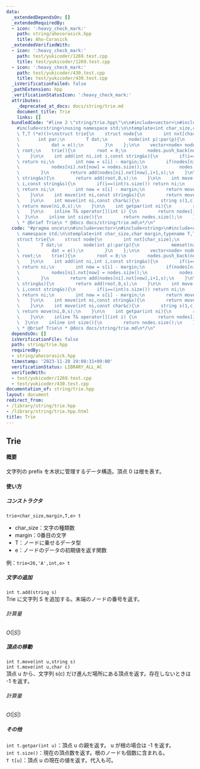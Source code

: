 ```yaml
---
data:
  _extendedDependsOn: []
  _extendedRequiredBy:
  - icon: ':heavy_check_mark:'
    path: string/ahocorasick.hpp
    title: Aho-Corasick
  _extendedVerifiedWith:
  - icon: ':heavy_check_mark:'
    path: test/yukicoder/1269.test.cpp
    title: test/yukicoder/1269.test.cpp
  - icon: ':heavy_check_mark:'
    path: test/yukicoder/430.test.cpp
    title: test/yukicoder/430.test.cpp
  _isVerificationFailed: false
  _pathExtension: hpp
  _verificationStatusIcon: ':heavy_check_mark:'
  attributes:
    _deprecated_at_docs: docs/string/trie.md
    document_title: Trie
    links: []
  bundledCode: "#line 2 \"string/trie.hpp\"\n\n#include<vector>\n#include<string>\n\
    #include<cstring>\nusing namespace std;\n\ntemplate<int char_size,char margin,typename\
    \ T,T (*e)()>\nstruct trie{\n    struct node{\n        int nxt[char_size];\n \
    \       int par;\n        T dat;\n        node(int p):par(p){\n            memset(nxt,-1,sizeof(nxt));\n\
    \            dat = e();\n        }\n    };\n\n    vector<node> nodes;\n    int\
    \ root;\n    trie(){\n        root = 0;\n        nodes.push_back(node(-1));\n\
    \    }\n\n    int add(int ni,int i,const string&s){\n        if(i==(int)s.size())\
    \ return ni;\n        int now = s[i] - margin;\n        if(nodes[ni].nxt[now]==-1){\n\
    \            nodes[ni].nxt[now] = nodes.size();\n            nodes.push_back(node(ni));\n\
    \        }\n        return add(nodes[ni].nxt[now],i+1,s);\n    }\n\n    int add(const\
    \ string&s){\n        return add(root,0,s);\n    }\n\n    int move(int ni,int\
    \ i,const string&s){\n        if(i==(int)s.size()) return ni;\n        if(ni==-1)\
    \ return ni;\n        int now = s[i] - margin;\n        return move(nodes[ni].nxt[now],i+1,s);\n\
    \    }\n\n    int move(int ni,const string&s){\n        return move(ni,0,s);\n\
    \    }\n\n    int move(int ni,const char&c){\n        string s(1,c);\n       \
    \ return move(ni,0,s);\n    }\n\n    int getpar(int ni){\n        return nodes[ni].par;\n\
    \    }\n\n    inline T& operator[](int i) {\n        return nodes[i].dat;\n  \
    \  }\n\n    inline int size(){\n        return nodes.size();\n    }\n};\n\n/**\n\
    \ * @brief Trie\n * @docs docs/string/trie.md\n*/\n"
  code: "#pragma once\n\n#include<vector>\n#include<string>\n#include<cstring>\nusing\
    \ namespace std;\n\ntemplate<int char_size,char margin,typename T,T (*e)()>\n\
    struct trie{\n    struct node{\n        int nxt[char_size];\n        int par;\n\
    \        T dat;\n        node(int p):par(p){\n            memset(nxt,-1,sizeof(nxt));\n\
    \            dat = e();\n        }\n    };\n\n    vector<node> nodes;\n    int\
    \ root;\n    trie(){\n        root = 0;\n        nodes.push_back(node(-1));\n\
    \    }\n\n    int add(int ni,int i,const string&s){\n        if(i==(int)s.size())\
    \ return ni;\n        int now = s[i] - margin;\n        if(nodes[ni].nxt[now]==-1){\n\
    \            nodes[ni].nxt[now] = nodes.size();\n            nodes.push_back(node(ni));\n\
    \        }\n        return add(nodes[ni].nxt[now],i+1,s);\n    }\n\n    int add(const\
    \ string&s){\n        return add(root,0,s);\n    }\n\n    int move(int ni,int\
    \ i,const string&s){\n        if(i==(int)s.size()) return ni;\n        if(ni==-1)\
    \ return ni;\n        int now = s[i] - margin;\n        return move(nodes[ni].nxt[now],i+1,s);\n\
    \    }\n\n    int move(int ni,const string&s){\n        return move(ni,0,s);\n\
    \    }\n\n    int move(int ni,const char&c){\n        string s(1,c);\n       \
    \ return move(ni,0,s);\n    }\n\n    int getpar(int ni){\n        return nodes[ni].par;\n\
    \    }\n\n    inline T& operator[](int i) {\n        return nodes[i].dat;\n  \
    \  }\n\n    inline int size(){\n        return nodes.size();\n    }\n};\n\n/**\n\
    \ * @brief Trie\n * @docs docs/string/trie.md\n*/\n"
  dependsOn: []
  isVerificationFile: false
  path: string/trie.hpp
  requiredBy:
  - string/ahocorasick.hpp
  timestamp: '2023-11-28 19:08:31+09:00'
  verificationStatus: LIBRARY_ALL_AC
  verifiedWith:
  - test/yukicoder/1269.test.cpp
  - test/yukicoder/430.test.cpp
documentation_of: string/trie.hpp
layout: document
redirect_from:
- /library/string/trie.hpp
- /library/string/trie.hpp.html
title: Trie
---
```

## Trie

#### 概要

文字列の prefix を木状に管理するデータ構造。頂点 0 は根を表す。

#### 使い方
##### コンストラクタ
`trie<char_size,margin,T,e> t`
- char_size：文字の種類数
- margin：0番目の文字
- T：ノードに乗せるデータ型
- e：ノードのデータの初期値を返す関数

例：`trie<26,'A',int,e> t`

##### 文字の追加
`int t.add(string s)`<br>
Trie に文字列 S を追加する。末端のノードの番号を返す。
###### 計算量
$O(|S|)$

##### 頂点の移動
`int t.move(int u,string s)`<br>
`int t.move(int u,char c)`<br>
頂点 u から、文字列 s\(c\) だけ進んだ場所にある頂点を返す。存在しないときは -1 を返す。
###### 計算量
$O(|S|)$

##### その他
`int t.getpar(int u)`：頂点 u の親を返す。 u が根の場合は -1 を返す。<br>
`int t.size()`：現在の頂点数を返す。根のノードも個数に含まれる。<br>
`T t[u]`：頂点 u の現在の値を返す。代入も可。<br>